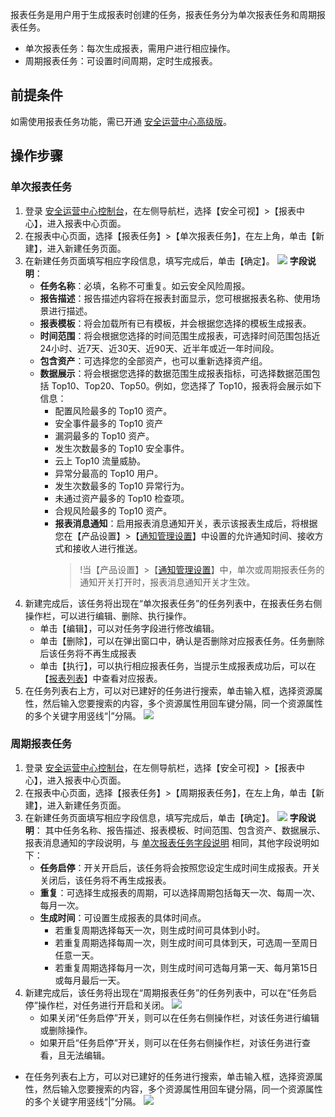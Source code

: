 报表任务是用户用于生成报表时创建的任务，报表任务分为单次报表任务和周期报表任务。
- 单次报表任务：每次生成报表，需用户进行相应操作。
- 周期报表任务：可设置时间周期，定时生成报表。

## 前提条件
如需使用报表任务功能，需已开通 [安全运营中心高级版](https://buy.cloud.tencent.com/soc)。
## 操作步骤
### **单次报表任务**
1. 登录 [安全运营中心控制台](https://console.cloud.tencent.com/ssav2/report/task)，在左侧导航栏，选择【安全可视】>【报表中心】，进入报表中心页面。
2. 在报表中心页面，选择【报表任务】>【单次报表任务】，在左上角，单击【新建】，进入新建任务页面。
3. 在新建任务页面填写相应字段信息，填写完成后，单击【确定】。
	![](https://main.qcloudimg.com/raw/5b865ce12b0d5b226373726eabbf3cdd.png)
	<span id="zdsm"></span>
	**字段说明**：
	- **任务名称**：必填，名称不可重复。如云安全风险周报。
	- **报告描述**：报告描述内容将在报表封面显示，您可根据报表名称、使用场景进行描述。
	- **报表模板**：将会加载所有已有模板，并会根据您选择的模板生成报表。
	- **时间范围**：将会根据您选择的时间范围生成报表，可选择时间范围包括近24小时、近7天、近30天、近90天、近半年或近一年时间段。
	- **包含资产**：可选择您的全部资产，也可以重新选择资产组。
	- **数据展示**：将会根据您选择的数据范围生成报表指标，可选择数据范围包括 Top10、Top20、Top50。例如，您选择了 Top10，报表将会展示如下信息： 
		- 配置风险最多的 Top10 资产。
		- 安全事件最多的 Top10 资产
		- 漏洞最多的 Top10 资产。
		- 发生次数最多的 Top10 安全事件。
		- 云上 Top10 流量威胁。
		- 异常分最高的 Top10 用户。
		- 发生次数最多的 Top10 异常行为。
		- 未通过资产最多的 Top10 检查项。
		- 合规风险最多的 Top10 资产。
		- **报表消息通知**：启用报表消息通知开关，表示该报表生成后，将根据您在【产品设置】>【[通知管理设置](https://console.cloud.tencent.com/ssav2/setting/notify)】中设置的允许通知时间、接收方式和接收人进行推送。
			>!当【产品设置】>【[通知管理设置](https://console.cloud.tencent.com/ssav2/setting/notify)】中，单次或周期报表任务的通知开关打开时，报表消息通知开关才生效。
3. 新建完成后，该任务将出现在“单次报表任务”的任务列表中，在报表任务右侧操作栏，可以进行编辑、删除、执行操作。
	- 单击【编辑】，可以对任务字段进行修改编辑。
	- 单击【删除】，可以在弹出窗口中，确认是否删除对应报表任务。任务删除后该任务将不再生成报表
	- 单击【执行】，可以执行相应报表任务，当提示生成报表成功后，可以在【[报表列表](https://console.cloud.tencent.com/ssav2/report/list)】中查看对应报表。
4. 在任务列表右上方，可以对已建好的任务进行搜索，单击输入框，选择资源属性，然后输入您要搜索的内容，多个资源属性用回车键分隔，同一个资源属性的多个关键字用竖线“|”分隔。
	![](https://main.qcloudimg.com/raw/0a17ccccd9db08e959526786ee3a0826.png)

### **周期报表任务**
1. 登录 [安全运营中心控制台](https://console.cloud.tencent.com/ssav2/report/task)，在左侧导航栏，选择【安全可视】>【报表中心】，进入报表中心页面。
2. 在报表中心页面，选择【报表任务】>【周期报表任务】，在左上角，单击【新建】，进入新建任务页面。
3. 在新建任务页面填写相应字段信息，填写完成后，单击【确定】。
	![](https://main.qcloudimg.com/raw/1a19edcf010c8a4e13f5b490add135f2.png)
	**字段说明**：
	其中任务名称、报告描述、报表模板、时间范围、包含资产、数据展示、报表消息通知的字段说明，与 [单次报表任务字段说明](#zdsm) 相同，其他字段说明如下：
	- **任务启停**：开关开启后，该任务将会按照您设定生成时间生成报表。开关关闭后，该任务将不再生成报表。
	- **重复**：可选择生成报表的周期，可以选择周期包括每天一次、每周一次、每月一次。
	- **生成时间**：可设置生成报表的具体时间点。
		- 若重复周期选择每天一次，则生成时间可具体到小时。
		- 若重复周期选择每周一次，则生成时间可具体到天，可选周一至周日任意一天。
		- 若重复周期选择每月一次，则生成时间可选每月第一天、每月第15日或每月最后一天。
3. 新建完成后，该任务将出现在“周期报表任务”的任务列表中，可以在“任务启停”操作栏，对任务进行开启和关闭。
![](https://main.qcloudimg.com/raw/2a0df5a6f9f1780aa61137f1eaeae904.png)
	- 如果关闭“任务启停”开关，则可以在任务右侧操作栏，对该任务进行编辑或删除操作。
	- 如果开启“任务启停”开关，则可以在任务右侧操作栏，对该任务进行查看，且无法编辑。
- 在任务列表右上方，可以对已建好的任务进行搜索，单击输入框，选择资源属性，然后输入您要搜索的内容，多个资源属性用回车键分隔，同一个资源属性的多个关键字用竖线“|”分隔。
	![](https://main.qcloudimg.com/raw/0a17ccccd9db08e959526786ee3a0826.png)
